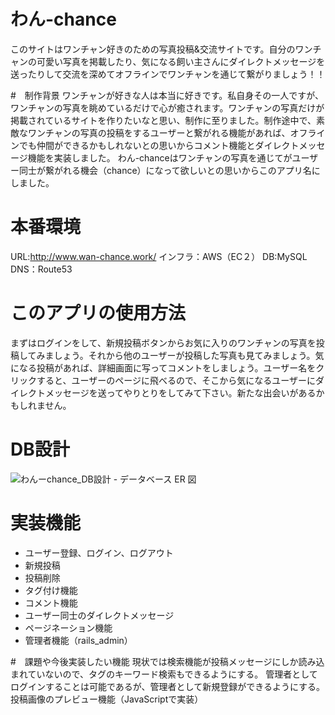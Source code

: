# わん-chance
このサイトはワンチャン好きのための写真投稿&交流サイトです。自分のワンチャンの可愛い写真を掲載したり、気になる飼い主さんにダイレクトメッセージを送ったりして交流を深めてオフラインでワンチャンを通じて繋がりましょう！！

#　制作背景
ワンチャンが好きな人は本当に好きです。私自身その一人ですが、ワンチャンの写真を眺めているだけで心が癒されます。ワンチャンの写真だけが掲載されているサイトを作りたいなと思い、制作に至りました。制作途中で、素敵なワンチャンの写真の投稿をするユーザーと繋がれる機能があれば、オフラインでも仲間ができるかもしれないとの思いからコメント機能とダイレクトメッセージ機能を実装しました。
わん-chanceはワンチャンの写真を通じてがユーザー同士が繋がれる機会（chance）になって欲しいとの思いからこのアプリ名にしました。

# 本番環境
 URL:http://www.wan-chance.work/
 インフラ：AWS（EC２）
 DB:MySQL
 DNS：Route53
 
# このアプリの使用方法
まずはログインをして、新規投稿ボタンからお気に入りのワンチャンの写真を投稿してみましょう。それから他のユーザーが投稿した写真も見てみましょう。気になる投稿があれば、詳細画面に写ってコメントをしましょう。ユーザー名をクリックすると、ユーザーのページに飛べるので、そこから気になるユーザーにダイレクトメッセージを送ってやりとりをしてみて下さい。新たな出会いがあるかもしれません。


# DB設計
![わんーchance_DB設計 - データベース ER 図](https://user-images.githubusercontent.com/60055417/82001792-f6e9ce00-9696-11ea-8d05-8262e6a51d24.png)

# 実装機能
- ユーザー登録、ログイン、ログアウト
- 新規投稿
- 投稿削除
- タグ付け機能
- コメント機能
- ユーザー同士のダイレクトメッセージ
- ページネーション機能
- 管理者機能（rails_admin）

#　課題や今後実装したい機能
現状では検索機能が投稿メッセージにしか読み込まれていないので、タグのキーワード検索もできるようにする。
管理者としてログインすることは可能であるが、管理者として新規登録ができるようにする。
投稿画像のプレビュー機能（JavaScriptで実装）




